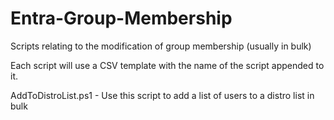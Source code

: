 # Entra-Group-Membership
Scripts relating to the modification of group membership (usually in bulk)

Each script will use a CSV template with the name of the script appended to it.

AddToDistroList.ps1 - Use this script to add a list of users to a distro list in bulk
